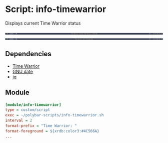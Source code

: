 # Script: info-timewarrior

Displays current Time Warrior status

![timewarrior-active](screenshots/1.png)
![timewarrior-inactive](screenshots/2.png)

## Dependencies

* [Time Warrior](https://timewarrior.net/)
* [GNU date](http://www.gnu.org/software/coreutils/date)
* [jq](https://github.com/stedolan/jq/)

## Module

```ini
[module/info-timewarrior]
type = custom/script
exec = ~/polybar-scripts/info-timewarrior.sh
interval = 2
format-prefix = "Time Warrior: "
format-foreground = ${xrdb:color3:#4C566A}
...
```
